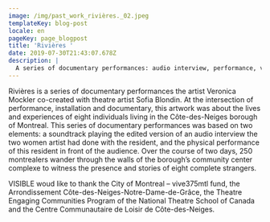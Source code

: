 ```yaml
---
image: /img/past_work_rivières._02.jpeg
templateKey: blog-post
locale: en
pageKey: page_blogpost
title: 'Rivières '
date: 2019-07-30T21:43:07.678Z
description: |
  A series of documentary performances: audio interview, performance, video
---
```

Rivières is a series of documentary performances the artist Veronica Mockler co-created with theatre artist Sofia Blondin. At the intersection of performance, installation and documentary, this artwork was about the lives and experiences of eight individuals living in the Côte-des-Neiges borough of Montreal. This series of  documentary performances was based on two elements: a soundtrack playing the edited version of an audio interview the two women artist had done with the resident, and the physical performance of this resident in front of the audience. Over the course of two days, 250 montrealers wander through the walls of the borough’s community center complexe to witness the presence and stories of eight complete strangers. 

VISIBLE woud like to thank the City of Montreal – vive375mtl fund, the Arrondissement Côte-des-Neiges-Notre-Dame-de-Grâce, the Theatre Engaging Communities Program of the National Theatre School of Canada and the Centre Communautaire de Loisir de Côte-des-Neiges.
